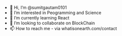- 👋 Hi, I’m @sumitgautam0101
- 👀 I’m interested in Peogramming and Science
- 🌱 I’m currently learning React
- 💞️ I’m looking to collaborate on BlockChain
- 📫 How to reach me - via whatisonearth.com/contact

<!---
sumitgautam0101/sumitgautam0101 is a ✨ special ✨ repository because its `README.md` (this file) appears on your GitHub profile.
You can click the Preview link to take a look at your changes.
--->
